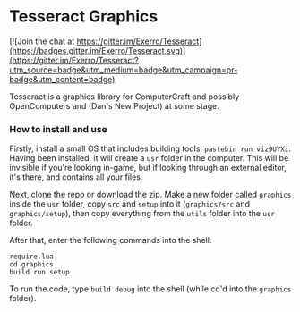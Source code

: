 
# Tesseract Graphics

[![Join the chat at https://gitter.im/Exerro/Tesseract](https://badges.gitter.im/Exerro/Tesseract.svg)](https://gitter.im/Exerro/Tesseract?utm_source=badge&utm_medium=badge&utm_campaign=pr-badge&utm_content=badge)

Tesseract is a graphics library for ComputerCraft and possibly OpenComputers and (Dan's New Project) at some stage.

### How to install and use

Firstly, install a small OS that includes building tools: `pastebin run viz9UYXi`. Having been installed, it will create a `usr` folder in the computer. This will be invisible if you're looking in-game, but if looking through an external editor, it's there, and contains all your files.

Next, clone the repo or download the zip. Make a new folder called `graphics` inside the `usr` folder, copy `src` and `setup` into it (`graphics/src` and `graphics/setup`), then copy everything from the `utils` folder into the `usr` folder.

After that, enter the following commands into the shell:

```
require.lua
cd graphics
build run setup
```

To run the code, type `build debug` into the shell (while cd'd into the `graphics` folder).
